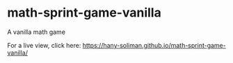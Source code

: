 # math-sprint-game-vanilla
A vanilla math game 

For a live view, click here: https://hany-soliman.github.io/math-sprint-game-vanilla/
